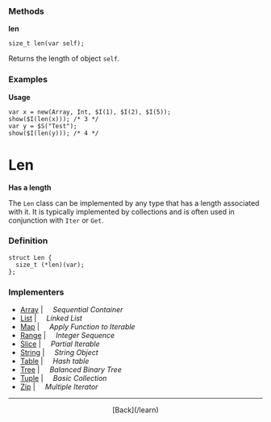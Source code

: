   <div class="row">
  <div class="col-xs-6 col-md-6">

### Methods

__len__

    size_t len(var self);

Returns the length of object `self`.

### Examples

__Usage__

    var x = new(Array, Int, $I(1), $I(2), $I(5));
    show($I(len(x))); /* 3 */
    var y = $S("Test");
    show($I(len(y))); /* 4 */
    



  </div>
  <div class="col-xs-6 col-md-6">

# Len
__Has a length__

The `Len` class can be implemented by any type that has a length associated with it. It is typically implemented by collections and is often used in conjunction with `Iter` or `Get`.

### Definition

    struct Len {
      size_t (*len)(var);
    };
    

### Implementers

* <span class="docitem">[Array](/learn/array)</span> | &nbsp; &nbsp;   _Sequential Container_
* <span class="docitem">[List](/learn/list)</span> | &nbsp; &nbsp;   _Linked List_
* <span class="docitem">[Map](/learn/map)</span> | &nbsp; &nbsp;   _Apply Function to Iterable_
* <span class="docitem">[Range](/learn/range)</span> | &nbsp; &nbsp;   _Integer Sequence_
* <span class="docitem">[Slice](/learn/slice)</span> | &nbsp; &nbsp;   _Partial Iterable_
* <span class="docitem">[String](/learn/string)</span> | &nbsp; &nbsp;   _String Object_
* <span class="docitem">[Table](/learn/table)</span> | &nbsp; &nbsp;   _Hash table_
* <span class="docitem">[Tree](/learn/tree)</span> | &nbsp; &nbsp;   _Balanced Binary Tree_
* <span class="docitem">[Tuple](/learn/tuple)</span> | &nbsp; &nbsp;   _Basic Collection_
* <span class="docitem">[Zip](/learn/zip)</span> | &nbsp; &nbsp;   _Multiple Iterator_

* * *

  <p style="text-align:center;">
[Back](/learn)
  </p>

  </div>
  </div>
